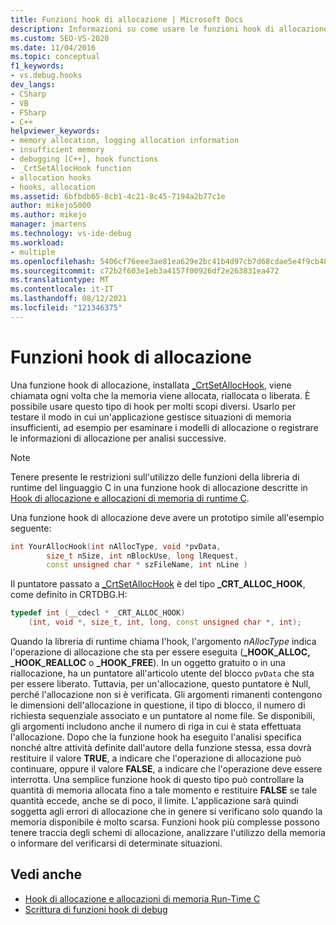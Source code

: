 ```yaml
---
title: Funzioni hook di allocazione | Microsoft Docs
description: Informazioni su come usare le funzioni hook di allocazione, che vengono installate usando _CrtSetAllocHook, quando è necessario eseguire il debug in fase di esecuzione C (CRT) in Visual Studio.
ms.custom: SEO-VS-2020
ms.date: 11/04/2016
ms.topic: conceptual
f1_keywords:
- vs.debug.hooks
dev_langs:
- CSharp
- VB
- FSharp
- C++
helpviewer_keywords:
- memory allocation, logging allocation information
- insufficient memory
- debugging [C++], hook functions
- _CrtSetAllocHook function
- allocation hooks
- hooks, allocation
ms.assetid: 6bfbdb65-8cb1-4c21-8c45-7194a2b77c1e
author: mikejo5000
ms.author: mikejo
manager: jmartens
ms.technology: vs-ide-debug
ms.workload:
- multiple
ms.openlocfilehash: 5406cf76eee3ae81ea629e2bc41b4d97cb7d68cdae5e4f9cb48a43b24547fc6e
ms.sourcegitcommit: c72b2f603e1eb3a4157f00926df2e263831ea472
ms.translationtype: MT
ms.contentlocale: it-IT
ms.lasthandoff: 08/12/2021
ms.locfileid: "121346375"
---
```

# <a name="allocation-hook-functions"></a>Funzioni hook di allocazione
Una funzione hook di allocazione, installata [_CrtSetAllocHook](/cpp/c-runtime-library/reference/crtsetallochook), viene chiamata ogni volta che la memoria viene allocata, riallocata o liberata. È possibile usare questo tipo di hook per molti scopi diversi. Usarlo per testare il modo in cui un'applicazione gestisce situazioni di memoria insufficienti, ad esempio per esaminare i modelli di allocazione o registrare le informazioni di allocazione per analisi successive.

> [!NOTE]
> Tenere presente le restrizioni sull'utilizzo delle funzioni della libreria di runtime del linguaggio C in una funzione hook di allocazione descritte in [Hook di allocazione e allocazioni di memoria di runtime C](../debugger/allocation-hooks-and-c-run-time-memory-allocations.md).

 Una funzione hook di allocazione deve avere un prototipo simile all'esempio seguente:

```cpp
int YourAllocHook(int nAllocType, void *pvData,
        size_t nSize, int nBlockUse, long lRequest,
        const unsigned char * szFileName, int nLine )
```

 Il puntatore passato a [_CrtSetAllocHook](/cpp/c-runtime-library/reference/crtsetallochook) è del tipo **_CRT_ALLOC_HOOK**, come definito in CRTDBG.H:

```cpp
typedef int (__cdecl * _CRT_ALLOC_HOOK)
    (int, void *, size_t, int, long, const unsigned char *, int);
```

 Quando la libreria di runtime chiama l'hook, l'argomento *nAllocType* indica l'operazione di allocazione che sta per essere eseguita (**_HOOK_ALLOC,** **_HOOK_REALLOC** o **_HOOK_FREE**). In un oggetto gratuito o in una riallocazione, ha un puntatore all'articolo utente del blocco `pvData` che sta per essere liberato. Tuttavia, per un'allocazione, questo puntatore è Null, perché l'allocazione non si è verificata. Gli argomenti rimanenti contengono le dimensioni dell'allocazione in questione, il tipo di blocco, il numero di richiesta sequenziale associato e un puntatore al nome file. Se disponibili, gli argomenti includono anche il numero di riga in cui è stata effettuata l'allocazione. Dopo che la funzione hook ha eseguito l'analisi specifica nonché altre attività definite dall'autore della funzione stessa, essa dovrà restituire il valore **TRUE**, a indicare che l'operazione di allocazione può continuare, oppure il valore **FALSE**, a indicare che l'operazione deve essere interrotta. Una semplice funzione hook di questo tipo può controllare la quantità di memoria allocata fino a tale momento e restituire **FALSE** se tale quantità eccede, anche se di poco, il limite. L'applicazione sarà quindi soggetta agli errori di allocazione che in genere si verificano solo quando la memoria disponibile è molto scarsa. Funzioni hook più complesse possono tenere traccia degli schemi di allocazione, analizzare l'utilizzo della memoria o informare del verificarsi di determinate situazioni.

## <a name="see-also"></a>Vedi anche

- [Hook di allocazione e allocazioni di memoria Run-Time C](../debugger/allocation-hooks-and-c-run-time-memory-allocations.md)
- [Scrittura di funzioni hook di debug](../debugger/debug-hook-function-writing.md)